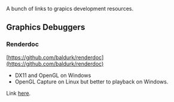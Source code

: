 A bunch of links to grapics development resources.

## Graphics Debuggers

### Renderdoc
[https://github.com/baldurk/renderdoc](https://github.com/baldurk/renderdoc)

* DX11 and OpenGL on Windows
* OpenGL Capture on Linux but better to playback on Windows.




Link [here](http://ahcox.com/graphics-resources).
